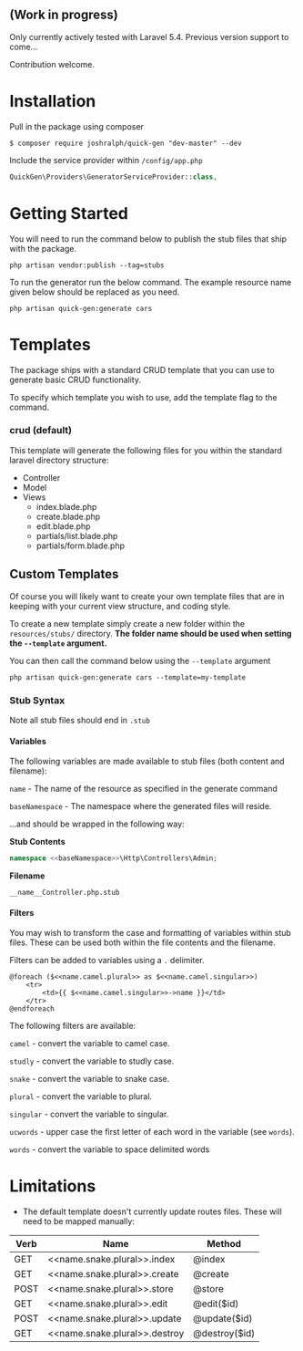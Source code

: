 ## (Work in progress)

Only currently actively tested with Laravel 5.4. Previous version support to come...

Contribution welcome.

# Installation

Pull in the package using composer

    $ composer require joshralph/quick-gen "dev-master" --dev
    
    
Include the service provider within ```/config/app.php```

```php
QuickGen\Providers\GeneratorServiceProvider::class,
```


# Getting Started

You will need to run the command below to publish the stub files that ship with the package.

```
php artisan vendor:publish --tag=stubs
```

To run the generator run the below command. The example resource name given below should be replaced as you need.

```
php artisan quick-gen:generate cars
```

# Templates

The package ships with a standard CRUD template that you can use to generate basic CRUD functionality.

To specify which template you wish to use, add the template flag to the command.

### crud (default)
This template will generate the following files for you within the standard laravel directory structure:

- Controller
- Model
- Views
    - index.blade.php
    - create.blade.php
    - edit.blade.php
    - partials/list.blade.php
    - partials/form.blade.php
    
    
## Custom Templates

Of course you will likely want to create your own template files that are in keeping with your current view structure, and coding style.

To create a new template simply create a new folder within the ```resources/stubs/``` directory. **The folder name should be used when setting the  ```--template``` argument.**


You can then call the command below using the ```--template``` argument

```
php artisan quick-gen:generate cars --template=my-template
```

### Stub Syntax

Note all stub files should end in ```.stub```

#### Variables

The following variables are made available to stub files (both content and filename):
 
```name``` - The name of the resource as specified in the generate command

```baseNamespace``` - The namespace where the generated files will reside.

...and should be wrapped in the following way:

**Stub Contents** 

```php
namespace <<baseNamespace>>\Http\Controllers\Admin;
```

**Filename**

```
__name__Controller.php.stub
```

#### Filters

You may wish to transform the case and formatting of variables within stub files. These can be used both within the file contents and the filename.

Filters can be added to variables using a ```.``` delimiter.

```blade
@foreach ($<<name.camel.plural>> as $<<name.camel.singular>>)
    <tr>
        <td>{{ $<<name.camel.singular>>->name }}</td>
    </tr>
@endforeach
```

The following filters are available:

```camel``` - convert the variable to camel case.

```studly``` - convert the variable to studly case.

```snake``` - convert the variable to snake case.

```plural``` - convert the variable to plural.

```singular``` - convert the variable to singular.

```ucwords``` - upper case the first letter of each word in the variable (see ```words```).

```words``` - convert the variable to space delimited words

# Limitations

- The default template doesn't currently update routes files. These will need to be mapped manually:

| Verb | Name                          | Method        |
|------|-------------------------------|---------------|
| GET  | <<name.snake.plural>>.index   | @index        |
| GET  | <<name.snake.plural>>.create  | @create       |
| POST | <<name.snake.plural>>.store   | @store        |
| GET  | <<name.snake.plural>>.edit    | @edit($id)    |
| POST | <<name.snake.plural>>.update  | @update($id)  |
| GET  | <<name.snake.plural>>.destroy | @destroy($id) |
